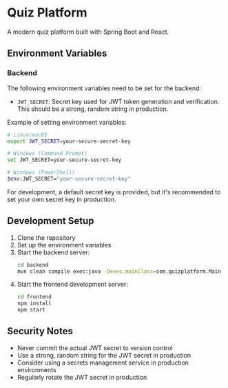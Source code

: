 # Quiz Platform

A modern quiz platform built with Spring Boot and React.

## Environment Variables

### Backend

The following environment variables need to be set for the backend:

- `JWT_SECRET`: Secret key used for JWT token generation and verification. This should be a strong, random string in production.

Example of setting environment variables:

```bash
# Linux/macOS
export JWT_SECRET=your-secure-secret-key

# Windows (Command Prompt)
set JWT_SECRET=your-secure-secret-key

# Windows (PowerShell)
$env:JWT_SECRET="your-secure-secret-key"
```

For development, a default secret key is provided, but it's recommended to set your own secret key in production.

## Development Setup

1. Clone the repository
2. Set up the environment variables
3. Start the backend server:
   ```bash
   cd backend
   mvn clean compile exec:java -Dexec.mainClass=com.quizplatform.Main
   ```
4. Start the frontend development server:
   ```bash
   cd frontend
   npm install
   npm start
   ```

## Security Notes

- Never commit the actual JWT secret to version control
- Use a strong, random string for the JWT secret in production
- Consider using a secrets management service in production environments
- Regularly rotate the JWT secret in production 
